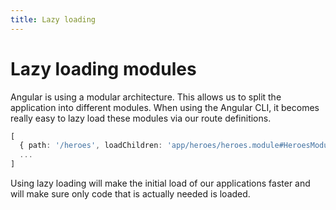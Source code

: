 ```yaml
---
title: Lazy loading
---
```

# Lazy loading modules

Angular is using a modular architecture. This allows us to split the application into different modules. When using the Angular CLI, it becomes really easy to lazy load these modules via our route definitions.

```ts
[
  { path: '/heroes', loadChildren: 'app/heroes/heroes.module#HeroesModule' },
  ...
]
```
 
Using lazy loading will make the initial load of our applications faster and will make sure only code that is actually needed is loaded.

